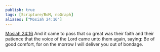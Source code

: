 ```yaml
---
publish: true
tags: [Scripture/BoM, noGraph]
aliases: ["Mosiah 24:16"]
---
```

[Mosiah 24:16](https://churchofjesuschrist.org/study/scriptures/bofm/mosiah/24?lang=eng&id=p16#p16) And it came to pass that so great was their faith and their patience that the voice of the Lord came unto them again, saying: Be of good comfort, for on the morrow I will deliver you out of bondage.

